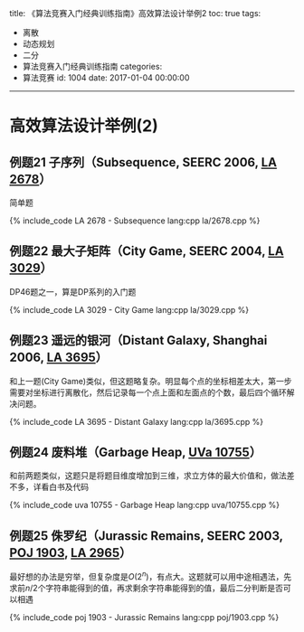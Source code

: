 title: 《算法竞赛入门经典训练指南》高效算法设计举例2
toc: true
tags:
  - 离散
  - 动态规划
  - 二分
  - 算法竞赛入门经典训练指南
categories:
  - 算法竞赛
id: 1004
date: 2017-01-04 00:00:00
---

# 高效算法设计举例(2)

## 例题21 子序列（Subsequence, SEERC 2006, [LA 2678](https://icpcarchive.ecs.baylor.edu/index.php?option=com_onlinejudge&Itemid=8&page=show_problem&problem=679 "2678 - Subsequence")）

简单题

{% include_code LA 2678 - Subsequence lang:cpp la/2678.cpp %}
<!--more-->

## 例题22 最大子矩阵（City Game, SEERC 2004, [LA 3029](https://icpcarchive.ecs.baylor.edu/index.php?option=com_onlinejudge&Itemid=8&page=show_problem&problem=1030 "3029 - City Game")）

DP46题之一，算是DP系列的入门题

{% include_code LA 3029 - City Game lang:cpp la/3029.cpp %}

## 例题23 遥远的银河（Distant Galaxy, Shanghai 2006, [LA 3695](https://icpcarchive.ecs.baylor.edu/index.php?option=com_onlinejudge&Itemid=8&page=show_problem&problem=1696 "3695 - Distant Galaxy")）

和上一题(City Game)类似，但这题略复杂。明显每个点的坐标相差太大，第一步需要对坐标进行离散化，然后记录每一个点上面和左面点的个数，最后四个循环解决问题。

{% include_code LA 3695 - Distant Galaxy lang:cpp la/3695.cpp %}

## 例题24 废料堆（Garbage Heap, [UVa 10755](http://uva.onlinejudge.org/index.php?option=com_onlinejudge&Itemid=8&page=show_problem&problem=1696 "10755 - Garbage Heap")）

和前两题类似，这题只是将题目维度增加到三维，求立方体的最大价值和，做法差不多，详看白书及代码

{% include_code uva 10755 - Garbage Heap lang:cpp uva/10755.cpp %}

## 例题25 侏罗纪（Jurassic Remains, SEERC 2003, [POJ 1903](http://poj.org/problem?id=1903 "Jurassic Remains"), [LA 2965](https://icpcarchive.ecs.baylor.edu/index.php?option=com_onlinejudge&Itemid=8&page=show_problem&problem=966 "2965 - Jurassic Remains")）

最好想的办法是穷举，但复杂度是$O({2}^{n})$，有点大。这题就可以用中途相遇法，先求前$n/2$个字符串能得到的值，再求剩余字符串能得到的值，最后二分判断是否可以相遇

{% include_code poj 1903 - Jurassic Remains lang:cpp poj/1903.cpp %}